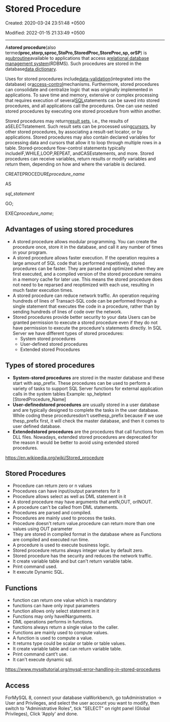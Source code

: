 # Stored Procedure

Created: 2020-03-24 23:51:48 +0500

Modified: 2022-01-15 21:33:49 +0500

---

A**stored procedure**(also termed**proc,storp,sproc,StoPro,StoredProc,StoreProc,sp, orSP**) is a[subroutine](https://en.wikipedia.org/wiki/Subroutine)available to applications that access a[relational database management system](https://en.wikipedia.org/wiki/Relational_database_management_system)(RDBMS). Such procedures are stored in the database[data dictionary](https://en.wikipedia.org/wiki/Data_dictionary).

Uses for stored procedures include[data-validation](https://en.wikipedia.org/wiki/Data_validation)(integrated into the database) or[access-control](https://en.wikipedia.org/wiki/Access_control)mechanisms. Furthermore, stored procedures can consolidate and centralize logic that was originally implemented in applications. To save time and memory, extensive or complex processing that requires execution of several[SQL](https://en.wikipedia.org/wiki/SQL)statements can be saved into stored procedures, and all applications call the procedures. One can use nested stored procedures by executing one stored procedure from within another.

Stored procedures may return[result sets](https://en.wikipedia.org/wiki/Result_set), i.e., the results of aSELECTstatement. Such result sets can be processed using[cursors](https://en.wikipedia.org/wiki/Cursor_(databases)), by other stored procedures, by associating a result-set locator, or by applications. Stored procedures may also contain declared variables for processing data and cursors that allow it to loop through multiple rows in a table. Stored-procedure flow-control statements typically includeIF,WHILE,LOOP,REPEAT, andCASEstatements, and more. Stored procedures can receive variables, return results or modify variables and return them, depending on how and where the variable is declared.

CREATEPROCEDURE*procedure_name*

AS

*sql_statement*

GO;

EXEC*procedure_name*;

## Advantages of using stored procedures

- A stored procedure allows modular programming.
    You can create the procedure once, store it in the database, and call it any number of times in your program.
- A stored procedure allows faster execution.
    If the operation requires a large amount of SQL code that is performed repetitively, stored procedures can be faster. They are parsed and optimized when they are first executed, and a compiled version of the stored procedure remains in a memory cache for later use. This means the stored procedure does not need to be reparsed and reoptimized with each use, resulting in much faster execution times.
- A stored procedure can reduce network traffic.
    An operation requiring hundreds of lines of Transact-SQL code can be performed through a single statement that executes the code in a procedure, rather than by sending hundreds of lines of code over the network.
- Stored procedures provide better security to your data
    Users can be granted permission to execute a stored procedure even if they do not have permission to execute the procedure's statements directly.
    In SQL Server we have different types of stored procedures:
  - System stored procedures
  - User-defined stored procedures
  - Extended stored Procedures

## Types of stored procedures

- **System-stored procedures** are stored in the master database and these start with asp_prefix. These procedures can be used to perform a variety of tasks to support SQL Server functions for external application calls in the system tables
    Example: sp_helptext [StoredProcedure_Name]
- **User-definedstored procedures** are usually stored in a user database and are typically designed to complete the tasks in the user database. While coding these proceduresdon't usethesp_prefix because if we use thesp_prefix first, it will check the master database, and then it comes to user defined database.
- **Extendedstored procedures** are the procedures that call functions from DLL files. Nowadays, extended stored procedures are deprecated for the reason it would be better to avoid using extended stored procedures.

<https://en.wikipedia.org/wiki/Stored_procedure>

## Stored Procedures

- Procedure can return zero or n values
- Procedures can have input/output parameters for it
- Procedure allows select as well as DML statement in it
- A stored procedure may have arguments that areIN,OUT, orINOUT.
- A procedure can't be called from DML statements.
- Procedures are parsed and compiled.
- Procedures are mainly used to process the tasks.
- Procedure doesn't return value.procedure can return more than one values using OUT parameter
- They are stored in compiled format in the database where as Functions are compiled and executed run time.
- A procedure is used to execute business logic.
- Stored procedure returns always integer value by default zero.
- Stored procedure has the security and reduces the network traffic.
- It create variable table and but can't return variable table.
- Print command used.
- It execute Dynamic SQL.

## Functions

- function can return one value which is mandatory
- functions can have only input parameters
- function allows only select statement in it
- Functions may only haveINarguments.
- DML operations performs in functions.
- functions always return a single value to the caller.
- Functions are mainly used to compute values.
- A function is used to compute a value.
- It returns type could be scalar or table or table values.
- It create variable table and can return variable table.
- Print command cant't use.
- It can't execute dynamic sql.

<https://www.mysqltutorial.org/mysql-error-handling-in-stored-procedures>

## Access

ForMySQL 8, connect your database viaWorkbench, go toAdministration -> User and Privileges, and select the user account you want to modify, then switch to "Administrative Roles", tick "SELECT" on right panel (Global Privileges), Click 'Apply' and done.
